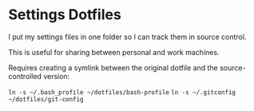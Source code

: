 # Settings Dotfiles

I put my settings files in one folder so I can track them in source control.

This is useful for sharing between personal and work machines. 

Requires creating a symlink between the original dotfile and the source-controlled version:

`ln -s ~/.bash_profile ~/dotfiles/bash-profile`
`ln -s ~/.gitconfig ~/dotfiles/git-config`
